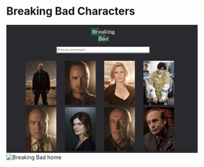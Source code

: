 # Breaking Bad Characters

<img src="bb.JPG" alt="Breaking Bad home" width="600"/>

<img src="breaking-bad.git" alt="Breaking Bad home" width="600"/>
